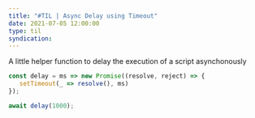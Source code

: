 ```yaml
---
title: "#TIL | Async Delay using Timeout"
date: 2021-07-05 12:00:00
type: til
syndication: 
---
```


A little helper function to delay the execution of a script asynchonously

```js
const delay = ms => new Promise((resolve, reject) => {
   setTimeout(_ => resolve(), ms)
});

await delay(1000);
```
